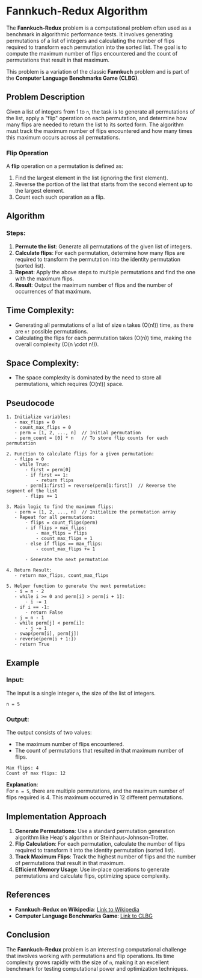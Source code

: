 # Fannkuch-Redux Algorithm

The **Fannkuch-Redux** problem is a computational problem often used as a benchmark in algorithmic performance tests. It involves generating permutations of a list of integers and calculating the number of flips required to transform each permutation into the sorted list. The goal is to compute the maximum number of flips encountered and the count of permutations that result in that maximum.

This problem is a variation of the classic **Fannkuch** problem and is part of the **Computer Language Benchmarks Game (CLBG)**.

## Problem Description

Given a list of integers from 1 to `n`, the task is to generate all permutations of the list, apply a "flip" operation on each permutation, and determine how many flips are needed to return the list to its sorted form. The algorithm must track the maximum number of flips encountered and how many times this maximum occurs across all permutations.

### Flip Operation

A **flip** operation on a permutation is defined as:
1. Find the largest element in the list (ignoring the first element).
2. Reverse the portion of the list that starts from the second element up to the largest element.
3. Count each such operation as a flip.

## Algorithm

### Steps:
1. **Permute the list**: Generate all permutations of the given list of integers.
2. **Calculate flips**: For each permutation, determine how many flips are required to transform the permutation into the identity permutation (sorted list).
3. **Repeat**: Apply the above steps to multiple permutations and find the one with the maximum flips.
4. **Result**: Output the maximum number of flips and the number of occurrences of that maximum.

## Time Complexity:
- Generating all permutations of a list of size `n` takes \(O(n!)\) time, as there are `n!` possible permutations.
- Calculating the flips for each permutation takes \(O(n)\) time, making the overall complexity \(O(n \cdot n!)\).

## Space Complexity:
- The space complexity is dominated by the need to store all permutations, which requires \(O(n!)\) space.

## Pseudocode

```text
1. Initialize variables:
   - max_flips = 0
   - count_max_flips = 0
   - perm = [1, 2, ..., n]  // Initial permutation
   - perm_count = [0] * n   // To store flip counts for each permutation

2. Function to calculate flips for a given permutation:
   - flips = 0
   - while True:
       - first = perm[0]
       - if first == 1:
           - return flips
       - perm[1:first] = reverse(perm[1:first])  // Reverse the segment of the list
       - flips += 1

3. Main logic to find the maximum flips:
   - perm = [1, 2, ..., n]  // Initialize the permutation array
   - Repeat for all permutations:
       - flips = count_flips(perm)
       - if flips > max_flips:
           - max_flips = flips
           - count_max_flips = 1
       - else if flips == max_flips:
           - count_max_flips += 1
       
       - Generate the next permutation

4. Return Result:
   - return max_flips, count_max_flips

5. Helper function to generate the next permutation:
   - i = n - 2
   - while i >= 0 and perm[i] > perm[i + 1]:
       - i -= 1
   - if i == -1:
       - return False
   - j = n - 1
   - while perm[j] < perm[i]:
       - j -= 1
   - swap(perm[i], perm[j])
   - reverse(perm[i + 1:])
   - return True
```

## Example

### Input:
The input is a single integer `n`, the size of the list of integers.

```text
n = 5
```

### Output:
The output consists of two values:
- The maximum number of flips encountered.
- The count of permutations that resulted in that maximum number of flips.

```text
Max flips: 4
Count of max flips: 12
```

**Explanation**:  
For `n = 5`, there are multiple permutations, and the maximum number of flips required is 4. This maximum occurred in 12 different permutations.

## Implementation Approach

1. **Generate Permutations**: Use a standard permutation generation algorithm like Heap's algorithm or Steinhaus-Johnson-Trotter.
2. **Flip Calculation**: For each permutation, calculate the number of flips required to transform it into the identity permutation (sorted list).
3. **Track Maximum Flips**: Track the highest number of flips and the number of permutations that result in that maximum.
4. **Efficient Memory Usage**: Use in-place operations to generate permutations and calculate flips, optimizing space complexity.

## References

- **Fannkuch-Redux on Wikipedia**: [Link to Wikipedia](https://en.wikipedia.org/wiki/Fannkuch)
- **Computer Language Benchmarks Game**: [Link to CLBG](https://benchmarksgame-team.pages.debian.net/benchmarksgame/)

## Conclusion

The **Fannkuch-Redux** problem is an interesting computational challenge that involves working with permutations and flip operations. Its time complexity grows rapidly with the size of `n`, making it an excellent benchmark for testing computational power and optimization techniques.
